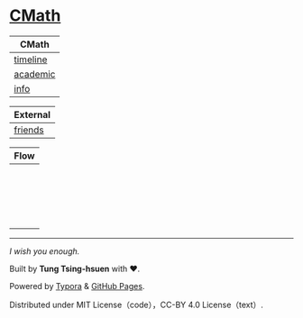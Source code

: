 # [CMath](http://cmath.cc)

| CMath                           |
| ------------------------------- |
| [timeline](tl/index.html)       |
| [academic](academic/index.html) |
| [info](info/index.html)         |

| External                         |
| -------------------------------- |
| [friends](external/friends.html) |

| Flow |
| ---- |
|      |
|      |
|      |
|      |
|      |
|      |
|      |
|      |
|      |
|      |
|      |
|      |
|      |
|      |
|      |
|      |
|      |
|      |
|      |

------

*I wish you enough.*

Built by **Tung Tsing-hsuen**  with ❤.

Powered by [Typora](https://typora.io) & [GitHub Pages](https://pages.github.com/).

Distributed under MIT License（code），CC-BY 4.0 License（text）.